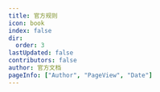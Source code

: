 ```yaml
---
title: 官方规则
icon: book
index: false
dir:
  order: 3
lastUpdated: false
contributors: false
author: 官方文档
pageInfo: ["Author", "PageView", "Date"]
---
```


<Catalog></Catalog>

